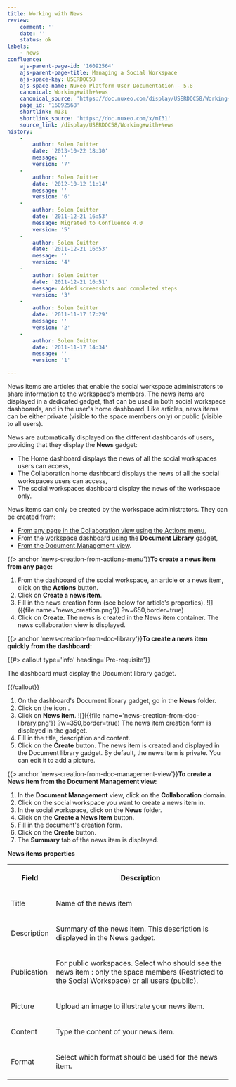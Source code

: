 ```yaml
---
title: Working with News
review:
    comment: ''
    date: ''
    status: ok
labels:
    - news
confluence:
    ajs-parent-page-id: '16092564'
    ajs-parent-page-title: Managing a Social Workspace
    ajs-space-key: USERDOC58
    ajs-space-name: Nuxeo Platform User Documentation - 5.8
    canonical: Working+with+News
    canonical_source: 'https://doc.nuxeo.com/display/USERDOC58/Working+with+News'
    page_id: '16092568'
    shortlink: mI31
    shortlink_source: 'https://doc.nuxeo.com/x/mI31'
    source_link: /display/USERDOC58/Working+with+News
history:
    - 
        author: Solen Guitter
        date: '2013-10-22 18:30'
        message: ''
        version: '7'
    - 
        author: Solen Guitter
        date: '2012-10-12 11:14'
        message: ''
        version: '6'
    - 
        author: Solen Guitter
        date: '2011-12-21 16:53'
        message: Migrated to Confluence 4.0
        version: '5'
    - 
        author: Solen Guitter
        date: '2011-12-21 16:53'
        message: ''
        version: '4'
    - 
        author: Solen Guitter
        date: '2011-12-21 16:51'
        message: Added screenshots and completed steps
        version: '3'
    - 
        author: Solen Guitter
        date: '2011-11-17 17:29'
        message: ''
        version: '2'
    - 
        author: Solen Guitter
        date: '2011-11-17 14:34'
        message: ''
        version: '1'

---
```

News items are articles that enable the social workspace administrators to share information to the workspace's members. The news items are displayed in a dedicated gadget, that can be used in both social workspace dashboards, and in the user's home dashboard. Like articles, news items can be either private (visible to the space members only) or public (visible to all users).

News are automatically displayed on the different dashboards of users, providing that they display the **News** gadget:

*   The Home dashboard displays the news of all the social workspaces users can access,
*   The Collaboration home dashboard displays the news of all the social workspaces users can access,
*   The social workspaces dashboard display the news of the workspace only.

News items can only be created by the workspace administrators.
They can be created from:

*   [From any page in the Collaboration view using the Actions menu](#news-creation-from-actions-menu),
*   [From the workspace dashboard using the **Document Library** gadget](#news-creation-from-doc-library),
*   [From the Document Management view](#news-creation-from-doc-management-view).

{{> anchor 'news-creation-from-actions-menu'}}**To create a news item from any page:**

1.  From the dashboard of the social workspace, an article or a news item, click on the **Actions** button.
2.  Click on **Create a news item**.
3.  Fill in the news creation form (see below for article's properties).
    ![]({{file name='news_creation.png'}} ?w=650,border=true)
4.  Click on **Create**.
    The news is created in the News item container. The news collaboration view is displayed.

{{> anchor 'news-creation-from-doc-library'}}**To create a news item quickly from the dashboard:**

{{#> callout type='info' heading='Pre-requisite'}}

The dashboard must display the Document library gadget.

{{/callout}}

1.  On the dashboard's Document library gadget, go in the **News** folder.
2.  Click on the icon .
3.  Click on **News item**.
    ![]({{file name='news-creation-from-doc-library.png'}} ?w=350,border=true)
    The news item creation form is displayed in the gadget.
4.  Fill in the title, description and content.
5.  Click on the **Create** button.
    The news item is created and displayed in the Document library gadget.
    By default, the news item is private. You can edit it to add a picture.

{{> anchor 'news-creation-from-doc-management-view'}}**To create a News item from the Document Management view:**

1.  In the **Document Management** view, click on the **Collaboration** domain.
2.  Click on the social workspace you want to create a news item in.
3.  In the social workspace, click on the **News** folder.
4.  Click on the **Create a News Item** button.
5.  Fill in the document's creation form.
6.  Click on the **Create** button.
7.  The **Summary** tab of the news item is displayed.

**News items properties**

<table><tbody><tr><th colspan="1">

Field

</th><th colspan="1">

Description

</th></tr><tr><td colspan="1">

Title

</td><td colspan="1">

Name of the news item

</td></tr><tr><td colspan="1">

Description

</td><td colspan="1">

Summary of the news item. This description is displayed in the News gadget.

</td></tr><tr><td colspan="1">

Publication

</td><td colspan="1">

For public workspaces. Select who should see the news item : only the space members (Restricted to the Social Workspace) or all users (public).

</td></tr><tr><td colspan="1">

Picture

</td><td colspan="1">

Upload an image to illustrate your news item.

</td></tr><tr><td colspan="1">

Content

</td><td colspan="1">

Type the content of your news item.

</td></tr><tr><td colspan="1">

Format

</td><td colspan="1">

Select which format should be used for the news item.

</td></tr></tbody></table>